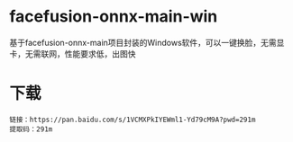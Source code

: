 # facefusion-onnx-main-win
基于facefusion-onnx-main项目封装的Windows软件，可以一键换脸，无需显卡，无需联网，性能要求低，出图快

# 下载
```
链接：https://pan.baidu.com/s/1VCMXPkIYEWml1-Yd79cM9A?pwd=291m 
提取码：291m
```

